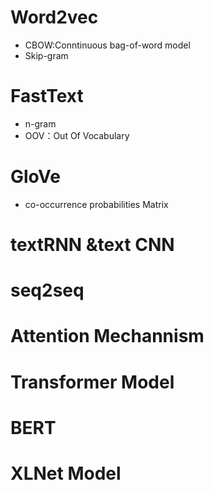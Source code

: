 # Word2vec
- CBOW:Conntinuous bag-of-word model 
- Skip-gram
# FastText
- n-gram
- OOV：Out Of Vocabulary
# GloVe
- co-occurrence probabilities Matrix

# textRNN &text CNN
# seq2seq
# Attention Mechannism
# Transformer Model
# BERT
# XLNet Model
